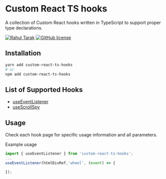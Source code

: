 # Custom React TS hooks

A collection of Custom React hooks written in TypeScript to support proper type declarations.

[![Rahul Tarak](https://img.shields.io/badge/Author-Rahul%20Tarak-green)](https://cryogenicplanet.tech/)
[![GitHub license](https://img.shields.io/badge/license-MIT-blue.svg)](https://raw.githubusercontent.com/TheVarsity/custom-react-ts-hooks/master/LICENSE)

## Installation

```sh
yarn add custom-react-ts-hooks
# or
npm add custom-react-ts-hooks
```

## List of Supported Hooks

- [useEventListener](./src/useEventListener/)
- [useScrollSpy](./src/useScrollSpy/)

## Usage

Check each hook page for specific usage information and all parameters.

Example usage

```javascript
import { useEventListener } from 'custom-react-ts-hooks';
...
useEventListener(htmlDivRef,'wheel', (event) => {

});
```

